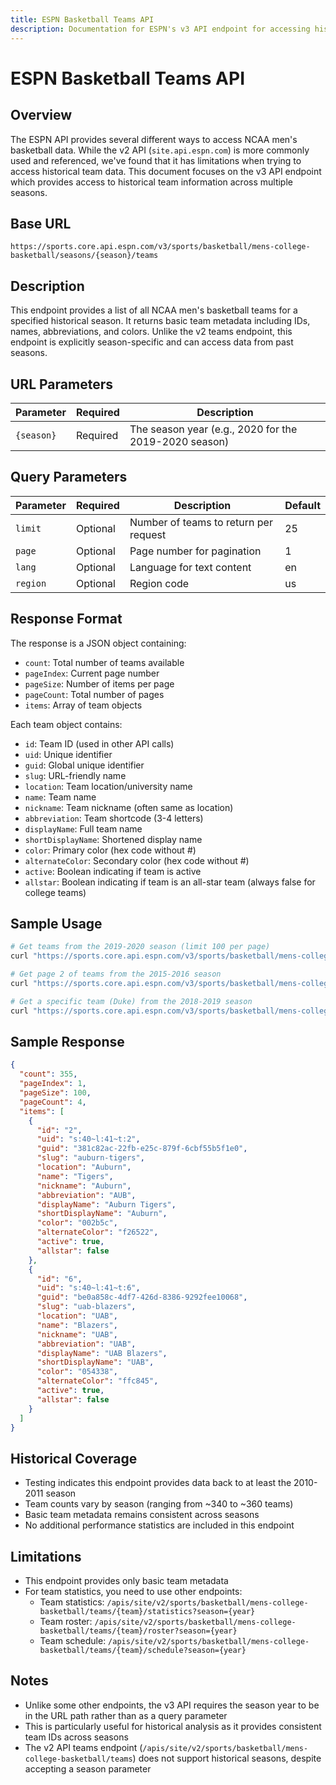 ```yaml
---
title: ESPN Basketball Teams API
description: Documentation for ESPN's v3 API endpoint for accessing historical NCAA men's basketball team data across multiple seasons
---
```


# ESPN Basketball Teams API

## Overview

The ESPN API provides several different ways to access NCAA men's basketball data. While the v2 API (`site.api.espn.com`) is more commonly used and referenced, we've found that it has limitations when trying to access historical team data. This document focuses on the v3 API endpoint which provides access to historical team information across multiple seasons.

## Base URL

```
https://sports.core.api.espn.com/v3/sports/basketball/mens-college-basketball/seasons/{season}/teams
```

## Description

This endpoint provides a list of all NCAA men's basketball teams for a specified historical season. It returns basic team metadata including IDs, names, abbreviations, and colors. Unlike the v2 teams endpoint, this endpoint is explicitly season-specific and can access data from past seasons.

## URL Parameters

| Parameter | Required | Description |
|-----------|----------|-------------|
| `{season}` | Required | The season year (e.g., 2020 for the 2019-2020 season) |

## Query Parameters

| Parameter | Required | Description | Default |
|-----------|----------|-------------|---------|
| `limit` | Optional | Number of teams to return per request | 25 |
| `page` | Optional | Page number for pagination | 1 |
| `lang` | Optional | Language for text content | en |
| `region` | Optional | Region code | us |

## Response Format

The response is a JSON object containing:

- `count`: Total number of teams available
- `pageIndex`: Current page number
- `pageSize`: Number of items per page
- `pageCount`: Total number of pages
- `items`: Array of team objects

Each team object contains:
- `id`: Team ID (used in other API calls)
- `uid`: Unique identifier
- `guid`: Global unique identifier
- `slug`: URL-friendly name
- `location`: Team location/university name
- `name`: Team name
- `nickname`: Team nickname (often same as location)
- `abbreviation`: Team shortcode (3-4 letters)
- `displayName`: Full team name
- `shortDisplayName`: Shortened display name
- `color`: Primary color (hex code without #)
- `alternateColor`: Secondary color (hex code without #)
- `active`: Boolean indicating if team is active
- `allstar`: Boolean indicating if team is an all-star team (always false for college teams)

## Sample Usage

```bash
# Get teams from the 2019-2020 season (limit 100 per page)
curl "https://sports.core.api.espn.com/v3/sports/basketball/mens-college-basketball/seasons/2020/teams?limit=100"

# Get page 2 of teams from the 2015-2016 season
curl "https://sports.core.api.espn.com/v3/sports/basketball/mens-college-basketball/seasons/2016/teams?limit=100&page=2"

# Get a specific team (Duke) from the 2018-2019 season
curl "https://sports.core.api.espn.com/v3/sports/basketball/mens-college-basketball/seasons/2019/teams/150"
```

## Sample Response

```json
{
  "count": 355,
  "pageIndex": 1,
  "pageSize": 100,
  "pageCount": 4,
  "items": [
    {
      "id": "2",
      "uid": "s:40~l:41~t:2",
      "guid": "381c82ac-22fb-e25c-879f-6cbf55b5f1e0",
      "slug": "auburn-tigers",
      "location": "Auburn",
      "name": "Tigers",
      "nickname": "Auburn",
      "abbreviation": "AUB",
      "displayName": "Auburn Tigers",
      "shortDisplayName": "Auburn",
      "color": "002b5c",
      "alternateColor": "f26522",
      "active": true,
      "allstar": false
    },
    {
      "id": "6",
      "uid": "s:40~l:41~t:6",
      "guid": "be0a858c-4df7-426d-8386-9292fee10068",
      "slug": "uab-blazers",
      "location": "UAB",
      "name": "Blazers",
      "nickname": "UAB",
      "abbreviation": "UAB",
      "displayName": "UAB Blazers",
      "shortDisplayName": "UAB",
      "color": "054338",
      "alternateColor": "ffc845",
      "active": true,
      "allstar": false
    }
  ]
}
```

## Historical Coverage

- Testing indicates this endpoint provides data back to at least the 2010-2011 season
- Team counts vary by season (ranging from ~340 to ~360 teams)
- Basic team metadata remains consistent across seasons
- No additional performance statistics are included in this endpoint

## Limitations

- This endpoint provides only basic team metadata
- For team statistics, you need to use other endpoints:
  - Team statistics: `/apis/site/v2/sports/basketball/mens-college-basketball/teams/{team}/statistics?season={year}`
  - Team roster: `/apis/site/v2/sports/basketball/mens-college-basketball/teams/{team}/roster?season={year}`
  - Team schedule: `/apis/site/v2/sports/basketball/mens-college-basketball/teams/{team}/schedule?season={year}`

## Notes

- Unlike some other endpoints, the v3 API requires the season year to be in the URL path rather than as a query parameter
- This is particularly useful for historical analysis as it provides consistent team IDs across seasons
- The v2 API teams endpoint (`/apis/site/v2/sports/basketball/mens-college-basketball/teams`) does not support historical seasons, despite accepting a season parameter